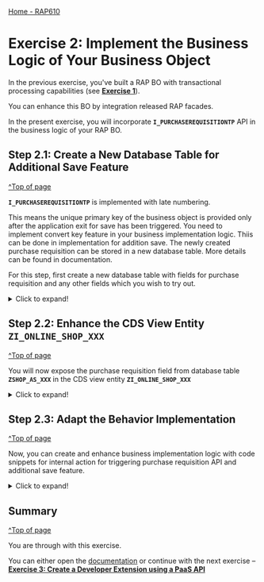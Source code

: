 [Home - RAP610](../../#exercises)

# Exercise 2: Implement the Business Logic of Your Business Object

In the previous exercise, you've built a RAP BO with transactional processing capabilities (see **[Exercise 1](../ex1/README.md)**).

You can enhance this BO by integration released RAP facades. 

In the present exercise, you will incorporate **`I_PURCHASEREQUISITIONTP`** API in the business logic of your RAP BO.


## Step 2.1: Create a New Database Table for Additional Save Feature
[^Top of page](#)

**`I_PURCHASEREQUISITIONTP`** is implemented with late numbering.   

This means the unique primary key of the business object is provided only after the application exit for save has been triggered. 
You need to implement convert key feature in your business implementation logic. Thiis can be done in implementation for addition save.
The newly created purchase requisition can be stored in a new database table. More details can be found in documentation.

For this step, first create a new database table with fields for purchase requisition and any other fields which you wish to try out.

<details>
  <summary>Click to expand!</summary>
	
1.	Right-click your package **`Z_PURCHASE_REQ_XXX`** and select **New > Other ABAP Repository Object** from the context menu.
 
    ![](images/ui7.png)
 
2.	Search for **_Database Table_**, select the entry, and click **Next >**.
    
    ![](../../images/ui8.png)
 
3. Maintain the information provided below and click **Next >**.

    -	Name: **`ZSHOP_AS_XXX`**
    -	Description: _**`Database table for additional save`**_

    ![](../../images/ui9.png)
 
4.	Select your transport request and click **Finish**.
    
    ![](../../images/ui10.png)
 
5.	Replace your default source code with following code snippet:

    ```ABAP
    @EndUserText.label : 'Database table for additional save'
    @AbapCatalog.enhancement.category : #NOT_EXTENSIBLE
    @AbapCatalog.tableCategory : #TRANSPARENT
    @AbapCatalog.deliveryClass : #A
    @AbapCatalog.dataMaintenance : #RESTRICTED
    define table zshop_as_xxx {
      key client     : abap.clnt not null;
      key order_uuid : sysuuid_x16 not null;
      purchasereqn   : abap.string(256);
      purinforecord  : abap.string(256);
      purorder       : abap.string(256);
    }
     ```

6. Save and activate the object.

</details>

## Step 2.2: Enhance the CDS View Entity `ZI_ONLINE_SHOP_XXX`
[^Top of page](#)

You will now expose the purchase requisition field from database table **`ZSHOP_AS_XXX`** in the CDS view entity **`ZI_ONLINE_SHOP_XXX`**

<details>
  <summary>Click to expand!</summary>
	
1. Create a CDS view entity for the database table **`ZSHOP_AS_XXX`**. 
   
   For that, right-click on the database table **`ZSHOP_AS_XXX`** and select **New Data Definition** from the context menu.

2. Maintain the information provided below and click **Next **. 
    - Name: **`ZI_SHOP_AS_XXX`** 
    - Description: _**`Data model for online shop`**_ .

3. Select your transport request and click **Finish**.
    
    ![](../../images/as.png)

4. Add the assosiation **`_purchase_req`** to CDS view entity **`ZI_SHOP_AS_XXX`** in the BO view **`ZI_ONLINE_SHOP_XXX`**.

    ```ABAP
     association [1..1] to ZSHOP_I_AS_HB            as _purchase_req      on  $projection.Order_Uuid = _purchase_req.OrderUuid
     ```

5. Add the assosiation **`_purchasereq`** in the field list.

    ![](../../images/Exercise2.2_addnlsave.jpg)
     
    Your CDS view entity **`ZI_ONLINE_SHOP_XXX`** should look like the following
     
    ```ABAP
    @EndUserText.label: 'Data model for online shop'
    @AccessControl.authorizationCheck: #NOT_REQUIRED
    define root view entity ZHB_I_ONLINE_STORE as select from zonlineshop_hb
    association [1..1] to ZSHOP_I_AS_HB            as _purchase_req      on  $projection.Order_Uuid = _purchase_req.OrderUuid
     {
      key order_uuid as Order_Uuid,
      order_id as Order_Id,
      ordereditem as Ordereditem,
      deliverydate as Deliverydate,
      creationdate as Creationdate  ,
      _purchase_req
    }
    ```

6. Open the Projection view **`ZC_ONLINE_SHOP_XXX`**

7. Add the following code after field **`Creation_Date`** and between the curly brackets (**`}`**).

    ```ABAP
    ,   @UI: { lineItem:       [ { position: 60,label: 'Purchase Req', importance: #HIGH }  ],
                 identification: [ { position: 60, label: 'Purchase Req' } ] }   
          _purchase_req.Purchasereqn as PurchaseRequistionNumber
    ```

    Your global class should look like shown below:
    
    ![](../../images/projection.png)

    Code snippet **`ZC_ONLINE_SHOP_XXX`**

    ```ABAP
     @EndUserText.label: 'shop projection'
     @AccessControl.authorizationCheck: #NOT_REQUIRED
     @Search.searchable: true
     @UI: { headerInfo: { typeName: 'Online Shop',
                         typeNamePlural: 'Online Shop',
                         title: { type: #STANDARD, label: 'Online Shop', value: 'order_id' } },
           presentationVariant: [{ sortOrder: [{ by: 'Creationdate',direction: #DESC }] }] }
     define root view entity ZHB_C_ONLINE_STORE provider contract transactional_query
      as projection on ZHB_I_ONLINE_STORE
     {

         @UI.facet: [          { id:                    'Orders',
                                       purpose:         #STANDARD,
                                      type:            #IDENTIFICATION_REFERENCE,
                                      label:           'Order',
                                       position:        10 }      ]
      key Order_Uuid,
          @UI: { lineItem:       [ { position: 10,label: 'order id', importance: #HIGH } ],
                   identification: [ { position: 10, label: 'order id' } ] }
          @Search.defaultSearchElement: true
          Order_Id,
          @UI: { lineItem:       [ { position: 20,label: 'Ordered item', importance: #HIGH } ],
                  identification: [ { position: 20, label: 'Ordered item' } ] }
          @Search.defaultSearchElement: true
          Ordereditem,
          Deliverydate       as Deliverydate,
          @UI: { lineItem:       [ { position: 50,label: 'Creation date', importance: #HIGH }
    //      ,                { type: #FOR_ACTION, dataAction: 'copyOrder', label: 'Duplicate Order' }
                                    ],
                identification: [ { position: 50, label: 'Creation date' } ] }
         Creationdate       as Creationdate,
          @UI: { lineItem:       [ { position: 60,label: 'Purchase Req', importance: #HIGH }
                                    ],
                 identification: [ { position: 60, label: 'Purchase Req' } ] }   
          _purchase_req.Purchasereqn as PurchaseRequistionNumber      
     }
     ```

</details>

## Step 2.3: Adapt the Behavior Implementation
[^Top of page](#)

Now, you can create and enhance business implementation logic with code snippets for internal action for triggering purchase requisition API and additional save feature. 

<details>
  <summary>Click to expand!</summary>
	
1. In your behavior definition **`ZI_ONLINE_SHOP_XXX`**, set the cursor before the implementation class **`zbp_i_online_shop_xxx`** and click **CTRL + 1**. 

    Double-click on Create behavior implementation class **`zbp_i_online_shop_xxx`** to create your implementation class. 

    ![](../../images/ui24.png)

2. Create new implementation class and click **Next >**. 
    
    ![](../../images/ui25.png)

3. Select a transport request and click **Finish**.
	 
    ![](../../images/ui26.png)

4. In your global class, add the follwing code snippet :

    ```ABAP 
    PUBLIC SECTION.
    class-DATA cv_pr_mapped TYPE RESPONSE FOR MAPPED i_purchaserequisitiontp.
    ```

    In the end, you global class will look like below:

    ```ABAP 
    CLASS zbp_i_online_shop_xxx DEFINITION PUBLIC ABSTRACT FINAL FOR BEHAVIOR OF ZI_online_SHOP_xxx.
     PUBLIC SECTION.
     class-DATA cv_pr_mapped TYPE RESPONSE FOR MAPPED i_purchaserequisitiontp.
     ENDCLASS.

     CLASS zbp_i_online_shop_xxx IMPLEMENTATION.
     ENDCLASS.
     ```

5. On the **Local Types** tab, replace your source code with following code:**

    ```ABAP
     CLASS lsc_zhb_i_online_shop_act DEFINITION INHERITING FROM cl_abap_behavior_saver.
      PROTECTED SECTION.
        METHODS save_modified REDEFINITION.
     ENDCLASS.

     CLASS lsc_zhb_i_online_shop_act IMPLEMENTATION.

     METHOD save_modified.
        DATA : lt_online_shop_as TYPE STANDARD TABLE OF Zshop_AS_xxx,
               ls_online_shop_as TYPE                   Zshop_AS_xxx.
        IF zbp_i_online_shop_xxx=>cv_pr_mapped-purchaserequisition IS NOT INITIAL.
          LOOP AT zbp_i_online_shop_xxx=>cv_pr_mapped-purchaserequisition ASSIGNING FIELD-SYMBOL(<fs_pr_mapped>).
            CONVERT KEY OF i_purchaserequisitiontp FROM <fs_pr_mapped>-%key TO DATA(ls_pr_key).
            <fs_pr_mapped>-purchaserequisition = ls_pr_key-purchaserequisition.
          ENDLOOP.
        ENDIF.
        IF create-online_shop IS NOT INITIAL.
         " Creates internal table with instance data
          lt_online_shop_as = CORRESPONDING #( create-online_shop ).
          lt_online_shop_as[ 1 ]-purchasereqn =  ls_pr_key-purchaserequisition .
          insert Zshop_AS_xxx FROM TABLE @lt_online_shop_as.
        ENDIF.
      ENDMETHOD.

    ENDCLASS.
     CLASS lhc_zbp_i_online_shop_xxx  DEFINITION INHERITING FROM cl_abap_behavior_handler. 
      PRIVATE SECTION.
         METHODS get_instance_authorizations FOR INSTANCE AUTHORIZATION
         IMPORTING keys REQUEST requested_authorizations FOR  online_shop RESULT result.

        METHODS create_pr FOR MODIFY
          IMPORTING keys FOR ACTION online_shop~create_pr.

       METHODS calculate_order_id FOR DETERMINE ON MODIFY
         IMPORTING keys FOR online_shop~calculate_order_id.

     ENDCLASS.

     CLASS lhc_zbp_i_online_shop_xxx  IMPLEMENTATION.

     METHOD get_instance_authorizations.
      ENDMETHOD.

      METHOD calculate_order_id.
        DATA:
          online_shops TYPE TABLE FOR UPDATE ZI_ONLINE_SHOP_xxx,
          online_shop  TYPE STRUCTURE FOR UPDATE ZI_ONLINE_SHOP_xxx.

        SELECT MAX( order_id ) FROM ZI_ONLINE_SHOP_xxx INTO @DATA(max_order_id).
        READ ENTITIES OF ZI_ONLINE_SHOP_xxx IN LOCAL MODE
           ENTITY Online_Shop
            ALL FIELDS
              WITH CORRESPONDING #( keys )
              RESULT DATA(lt_online_shop_result)
          FAILED    DATA(lt_failed)
          REPORTED  DATA(lt_reported).
        DATA(today) = cl_abap_context_info=>get_system_date( ).

        LOOP AT lt_online_shop_result INTO DATA(online_shop_read).
         max_order_id += 1.

          online_shop               = CORRESPONDING #( online_shop_read ).
        online_shop-order_id      = max_order_id.
          online_shop-Creationdate  = today.
         online_shop-Deliverydate  = today + 10.
          APPEND online_shop TO online_shops.
        ENDLOOP.
        MODIFY ENTITIES OF ZI_ONLINE_SHOP_xxx IN LOCAL MODE
       ENTITY ZI_ONLINE_SHOP_xxx UPDATE SET FIELDS WITH online_shops
       MAPPED   DATA(ls_mapped_modify)
       FAILED   DATA(lt_failed_modify)
       REPORTED DATA(lt_reported_modify).


        IF lt_failed_modify IS INITIAL.
              MODIFY ENTITIES OF ZI_ONLINE_SHOP_xxx IN LOCAL MODE
          ENTITY Online_Shop EXECUTE create_pr FROM CORRESPONDING #( keys )
          FAILED DATA(lt_pr_failed)
          REPORTED DATA(lt_pr_reported).
        ENDIF.

      ENDMETHOD.

    method create_pr.

    endmethod .

    ENDCLASS.
    ```

6. Save and activate the object.

7. Now, you can open the service binding **`ZSB_SHOP_XXX`** and click on **Fiori elements App Preview** for the entity **`orders`**.

8. In the Fiori elements preview of the application, create a new order for a laptop.

    > **HINT:**   
    > The option internal can be set before the action name to only provide an action for the same BO. An internal action can only be accessed from the business logic inside the business object implementation such as from a determination or from another action.

</details>
	
## Summary
[^Top of page](#)

You are through with this exercise.

You can either open the [documentation](../../documentation.md) or continue with the next exercise – **[Exercise 3: Create a Developer Extension using a PaaS API](../ex3/README.md)**

